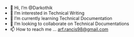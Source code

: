 - 👋 Hi, I’m @Darkothik
- 👀 I’m interested in Technical Writing
- 🌱 I’m currently learning Technical Documentation
- 💞️ I’m looking to collaborate on Technical Documentations
- 📫 How to reach me ... arf.rancis98@gmail.com

<!---
Darkothik/Darkothik is a ✨ special ✨ repository because its `README.md` (this file) appears on your GitHub profile.
You can click the Preview link to take a look at your changes.
--->
